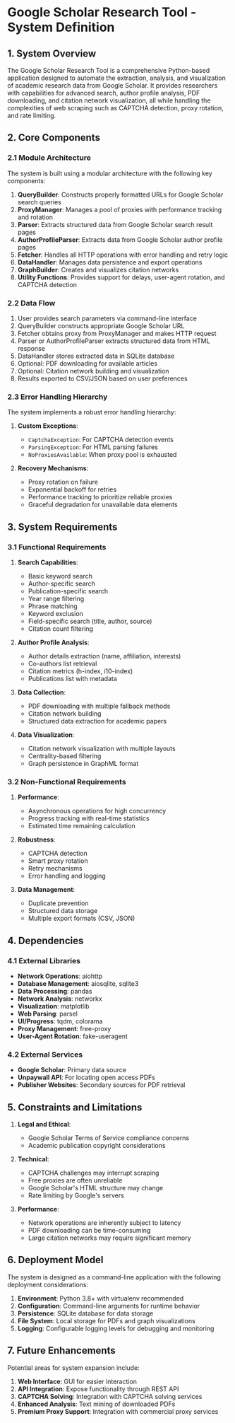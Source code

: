 # Google Scholar Research Tool - System Definition

## 1. System Overview

The Google Scholar Research Tool is a comprehensive Python-based application designed to automate the extraction, analysis, and visualization of academic research data from Google Scholar. It provides researchers with capabilities for advanced search, author profile analysis, PDF downloading, and citation network visualization, all while handling the complexities of web scraping such as CAPTCHA detection, proxy rotation, and rate limiting.

## 2. Core Components

### 2.1 Module Architecture

The system is built using a modular architecture with the following key components:

1. **QueryBuilder**: Constructs properly formatted URLs for Google Scholar search queries
2. **ProxyManager**: Manages a pool of proxies with performance tracking and rotation
3. **Parser**: Extracts structured data from Google Scholar search result pages
4. **AuthorProfileParser**: Extracts data from Google Scholar author profile pages
5. **Fetcher**: Handles all HTTP operations with error handling and retry logic
6. **DataHandler**: Manages data persistence and export operations
7. **GraphBuilder**: Creates and visualizes citation networks
8. **Utility Functions**: Provides support for delays, user-agent rotation, and CAPTCHA detection

### 2.2 Data Flow

1. User provides search parameters via command-line interface
2. QueryBuilder constructs appropriate Google Scholar URL
3. Fetcher obtains proxy from ProxyManager and makes HTTP request
4. Parser or AuthorProfileParser extracts structured data from HTML response
5. DataHandler stores extracted data in SQLite database
6. Optional: PDF downloading for available articles
7. Optional: Citation network building and visualization
8. Results exported to CSV/JSON based on user preferences

### 2.3 Error Handling Hierarchy

The system implements a robust error handling hierarchy:

1. **Custom Exceptions**:
   - `CaptchaException`: For CAPTCHA detection events
   - `ParsingException`: For HTML parsing failures
   - `NoProxiesAvailable`: When proxy pool is exhausted

2. **Recovery Mechanisms**:
   - Proxy rotation on failure
   - Exponential backoff for retries
   - Performance tracking to prioritize reliable proxies
   - Graceful degradation for unavailable data elements

## 3. System Requirements

### 3.1 Functional Requirements

1. **Search Capabilities**:
   - Basic keyword search
   - Author-specific search
   - Publication-specific search
   - Year range filtering
   - Phrase matching
   - Keyword exclusion
   - Field-specific search (title, author, source)
   - Citation count filtering

2. **Author Profile Analysis**:
   - Author details extraction (name, affiliation, interests)
   - Co-authors list retrieval
   - Citation metrics (h-index, i10-index)
   - Publications list with metadata

3. **Data Collection**:
   - PDF downloading with multiple fallback methods
   - Citation network building
   - Structured data extraction for academic papers

4. **Data Visualization**:
   - Citation network visualization with multiple layouts
   - Centrality-based filtering
   - Graph persistence in GraphML format

### 3.2 Non-Functional Requirements

1. **Performance**:
   - Asynchronous operations for high concurrency
   - Progress tracking with real-time statistics
   - Estimated time remaining calculation

2. **Robustness**:
   - CAPTCHA detection
   - Smart proxy rotation
   - Retry mechanisms
   - Error handling and logging

3. **Data Management**:
   - Duplicate prevention
   - Structured data storage
   - Multiple export formats (CSV, JSON)

## 4. Dependencies

### 4.1 External Libraries

- **Network Operations**: aiohttp
- **Database Management**: aiosqlite, sqlite3
- **Data Processing**: pandas
- **Network Analysis**: networkx
- **Visualization**: matplotlib
- **Web Parsing**: parsel
- **UI/Progress**: tqdm, colorama
- **Proxy Management**: free-proxy
- **User-Agent Rotation**: fake-useragent

### 4.2 External Services

- **Google Scholar**: Primary data source
- **Unpaywall API**: For locating open access PDFs
- **Publisher Websites**: Secondary sources for PDF retrieval

## 5. Constraints and Limitations

1. **Legal and Ethical**:
   - Google Scholar Terms of Service compliance concerns
   - Academic publication copyright considerations

2. **Technical**:
   - CAPTCHA challenges may interrupt scraping
   - Free proxies are often unreliable
   - Google Scholar's HTML structure may change
   - Rate limiting by Google's servers

3. **Performance**:
   - Network operations are inherently subject to latency
   - PDF downloading can be time-consuming
   - Large citation networks may require significant memory

## 6. Deployment Model

The system is designed as a command-line application with the following deployment considerations:

1. **Environment**: Python 3.8+ with virtualenv recommended
2. **Configuration**: Command-line arguments for runtime behavior
3. **Persistence**: SQLite database for data storage
4. **File System**: Local storage for PDFs and graph visualizations
5. **Logging**: Configurable logging levels for debugging and monitoring

## 7. Future Enhancements

Potential areas for system expansion include:

1. **Web Interface**: GUI for easier interaction
2. **API Integration**: Expose functionality through REST API
3. **CAPTCHA Solving**: Integration with CAPTCHA solving services
4. **Enhanced Analysis**: Text mining of downloaded PDFs
5. **Premium Proxy Support**: Integration with commercial proxy services